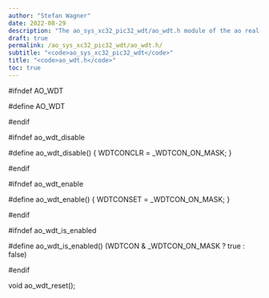 ```yaml
---
author: "Stefan Wagner"
date: 2022-08-29
description: "The ao_sys_xc32_pic32_wdt/ao_wdt.h module of the ao real-time operating system."
draft: true
permalink: /ao_sys_xc32_pic32_wdt/ao_wdt.h/ 
subtitle: "<code>ao_sys_xc32_pic32_wdt</code>"
title: "<code>ao_wdt.h</code>"
toc: true
---
```


#ifndef AO_WDT

#define AO_WDT

#endif

#ifndef ao_wdt_disable

#define ao_wdt_disable()        { WDTCONCLR = _WDTCON_ON_MASK; }

#endif

#ifndef ao_wdt_enable

#define ao_wdt_enable()         { WDTCONSET = _WDTCON_ON_MASK; }

#endif

#ifndef ao_wdt_is_enabled

#define ao_wdt_is_enabled()     (WDTCON & _WDTCON_ON_MASK ? true : false)

#endif

void    ao_wdt_reset();

